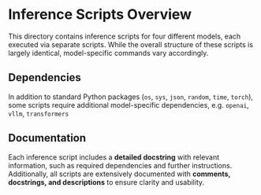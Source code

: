 # Inference Scripts Overview

This directory contains inference scripts for four different models, each executed via separate scripts. While the overall structure of these scripts is largely identical, model-specific commands vary accordingly.

## Dependencies

In addition to standard Python packages (`os`, `sys`, `json`, `random`, `time`, `torch`), some scripts require additional model-specific dependencies, e.g. `openai`, `vllm`, `transformers`

## Documentation

Each inference script includes a **detailed docstring** with relevant information, such as required dependencies and further instructions. Additionally, all scripts are extensively documented with **comments, docstrings, and descriptions** to ensure clarity and usability.
